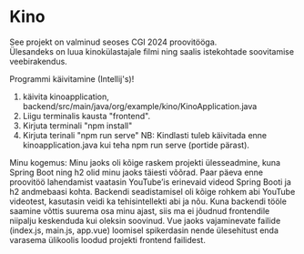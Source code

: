 # Kino
See projekt on valminud seoses CGI 2024 proovitööga. <br>
Ülesandeks on luua kinokülastajale filmi ning saalis istekohtade soovitamise veebirakendus.

Programmi käivitamine (Intellij's)!
1. käivita kinoapplication, backend/src/main/java/org/example/kino/KinoApplication.java
2. Liigu terminalis kausta "frontend".
3. Kirjuta terminali "npm install"
4. Kirjuta terinali "npm run serve"
NB: Kindlasti tuleb käivitada enne kinoapplication.java kui teha npm run serve (portide pärast).

Minu kogemus:
Minu jaoks oli kõige raskem projekti ülesseadmine, kuna Spring Boot ning h2 olid minu jaoks täiesti võõrad. Paar päeva enne proovitöö lahendamist vaatasin YouTube’is erinevaid videod Spring Booti ja h2 andmebaasi kohta. Backendi seadistamisel oli kõige rohkem abi YouTube videotest, kasutasin veidi ka tehisintellekti abi ja nõu.
Kuna backendi tööle saamine võttis suurema osa minu ajast, siis ma ei jõudnud frontendile niipalju keskenduda kui oleksin soovinud. Vue jaoks vajaminevate failide (index.js, main.js, app.vue) loomisel spikerdasin nende ülesehitust enda varasema ülikoolis loodud projekti frontend failidest.

